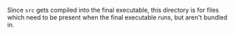 Since `src` gets compiled into the final executable, this directory is for files
which need to be present when the final executable runs, but aren't bundled in.
